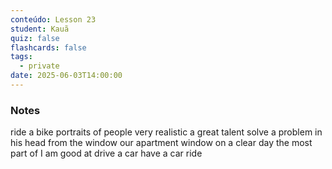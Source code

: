 ```yaml
---
conteúdo: Lesson 23
student: Kauã
quiz: false
flashcards: false
tags:
  - private
date: 2025-06-03T14:00:00
---
```

### Notes
ride a bike
portraits of people 
very realistic
a great talent
solve a problem
in his head
from the window 
our apartment window
on a clear day
the most part of
I am good at
drive a car 
have a car ride 